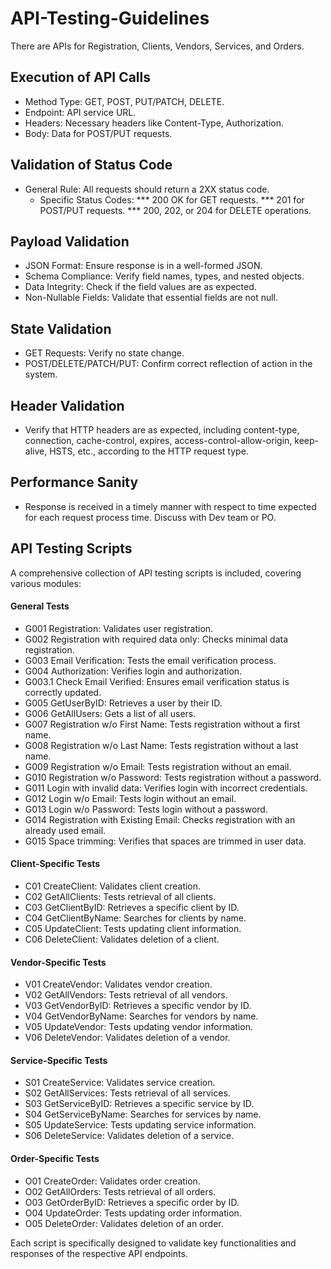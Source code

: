 # API-Testing-Guidelines

There are APIs for Registration, Clients, Vendors, Services, and Orders.

## Execution of API Calls
* Method Type: GET, POST, PUT/PATCH, DELETE.
* Endpoint: API service URL.
* Headers: Necessary headers like Content-Type, Authorization.
* Body: Data for POST/PUT requests.

## Validation of Status Code
* General Rule: All requests should return a 2XX status code.
   * Specific Status Codes:
    *** 200 OK for GET requests. 
    *** 201 for POST/PUT requests.
    *** 200, 202, or 204 for DELETE operations.
      
## Payload Validation
* JSON Format: Ensure response is in a well-formed JSON.
* Schema Compliance: Verify field names, types, and nested objects.
* Data Integrity: Check if the field values are as expected.
* Non-Nullable Fields: Validate that essential fields are not null.

## State Validation
* GET Requests: Verify no state change.
* POST/DELETE/PATCH/PUT: Confirm correct reflection of action in the system.

## Header Validation
* Verify that HTTP headers are as expected, including content-type, connection, cache-control, expires, access-control-allow-origin, keep-alive, HSTS, etc., according to the HTTP request type.

## Performance Sanity
* Response is received in a timely manner with respect to time expected for each request process time. Discuss with Dev team or PO.
  
## API Testing Scripts
A comprehensive collection of API testing scripts is included, covering various modules:

#### General Tests
* G001 Registration: Validates user registration.
* G002 Registration with required data only: Checks minimal data registration.
* G003 Email Verification: Tests the email verification process.
* G004 Authorization: Verifies login and authorization.
* G003.1 Check Email Verified: Ensures email verification status is correctly updated.
* G005 GetUserByID: Retrieves a user by their ID.
* G006 GetAllUsers: Gets a list of all users.
* G007 Registration w/o First Name: Tests registration without a first name.
* G008 Registration w/o Last Name: Tests registration without a last name.
* G009 Registration w/o Email: Tests registration without an email.
* G010 Registration w/o Password: Tests registration without a password.
* G011 Login with invalid data: Verifies login with incorrect credentials.
* G012 Login w/o Email: Tests login without an email.
* G013 Login w/o Password: Tests login without a password.
* G014 Registration with Existing Email: Checks registration with an already used email.
* G015 Space trimming: Verifies that spaces are trimmed in user data.

#### Client-Specific Tests
* C01 CreateClient: Validates client creation.
* C02 GetAllClients: Tests retrieval of all clients.
* C03 GetClientByID: Retrieves a specific client by ID.
* C04 GetClientByName: Searches for clients by name.
* C05 UpdateClient: Tests updating client information.
* C06 DeleteClient: Validates deletion of a client.

#### Vendor-Specific Tests
* V01 CreateVendor: Validates vendor creation.
* V02 GetAllVendors: Tests retrieval of all vendors.
* V03 GetVendorByID: Retrieves a specific vendor by ID.
* V04 GetVendorByName: Searches for vendors by name.
* V05 UpdateVendor: Tests updating vendor information.
* V06 DeleteVendor: Validates deletion of a vendor.

#### Service-Specific Tests
* S01 CreateService: Validates service creation.
* S02 GetAllServices: Tests retrieval of all services.
* S03 GetServiceByID: Retrieves a specific service by ID.
* S04 GetServiceByName: Searches for services by name.
* S05 UpdateService: Tests updating service information.
* S06 DeleteService: Validates deletion of a service.

#### Order-Specific Tests
* O01 CreateOrder: Validates order creation.
* O02 GetAllOrders: Tests retrieval of all orders.
* O03 GetOrderByID: Retrieves a specific order by ID.
* O04 UpdateOrder: Tests updating order information.
* O05 DeleteOrder: Validates deletion of an order.

Each script is specifically designed to validate key functionalities and responses of the respective API endpoints.
